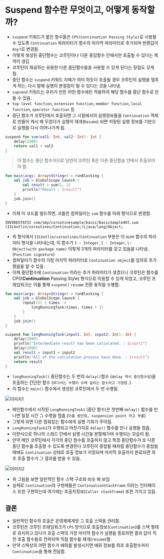 # Suspend 함수란 무엇이고, 어떻게 동작할까?

* `suspend` 키워드가 붙은 함수들은 `CPS(Continuation Passing Style)`로 사용될 수 있도록 `Continuation` 파라미터가 함수의 마지막 파라미터로 추가되며 반환값이 `Any?`로 변경됨.
* 이렇게 생성된 중단함수는 코루틴이나 다른 중담함수 안에서만 호출될 수 있다는 제약이 생김
* 코루틴이 제공하는 유용한 다른 중단함수들을 사용할 수 있게 된다는 장점도 갖게 됨.
* 중단 함수는 `suspend` 키워드 자체가 의미 하듯이 호출될 경우 코루틴의 실행을 멈추게 하는, 다시 말해 실행의 분절점이 될 수 있다는 것을 나타냄.
* `supsend` 키워드는 우리가 만든 어떤 함수에든 적용하여 해당 함수를 중단 함수로 만들 수 있음.
* `top-level function`, `extension function`, `member function`, `local function`, `operator function` 등
* 중단 함수가 코루틴에서 호출되면 그 시점에서의 실행정보들을 `Continuation` 객체로 만들어 캐시 해 두었다가 실행이 재개(`Resume`) 되면 저장된 실행 정보를 기반으로 실행을 다시 이어나가게 됨.

```kotlin
suspend fun sum(val1: Int, val2: Int): Int {
    delay(2000)
    return val1 + val2
}
```

> 이 함수는 중단 함수이므로 당연히 코루틴 혹은 다른 중단함숭 안에서 호출되어야 함.

```kotlin
fun main(args: Array<String>) = runBlocking {
    val job = GlobalScope.launch {
        val result = sum(1, 2)
        println("Result : $result")
    }
    job.join()
}
```

* 이제 이 코드를 빌드하면, 코틀린 컴파일러는 `sum` 함수를 아래 형식으로 변경함.

```
INVOKESTATIC com/smp/coroutinesample/basic/BasicSample4Kt.sum (IILkotlin/coroutines/Continuation;)Ljava/lang/Object;
```

* 위 형식에서 `IILkotlin/coroutines/Continuation` 부분은 이 sum 함수의 파라미터 형식을 나타내는데, 이 함수가 `I : Integer`, `I : Integer`, `L:  Object(with package name)` 이렇게 3개의 파라미터를 갖고 있음을 나타냄. (`Function signature`)
* 컴파일러가 함수의 가장 마지막 파라미터로 `Continuation object`를 임의로 추가했음을 알 수 있음.
* 이제 중단함수에 `Continuation` 이라는 추가 파라미터가 생겼으니 코루틴은 함수를 CPS(**Continuation** Passing Style) 형식으로 이용할 수 있게 되었고, 코루틴 프레임워크는 이를 통해 `suspend` / `resume` 전환 동작을 수행함.

```kotlin
fun main(args: Array<String>) = runBlocking {
    val job = GlobalScope.launch {
        repeat(2) { times ->
            longRunningTask(times, times + 1)
        }
    }
    job.join()
}

suspend fun longRunningTask(input1: Int, input2: Int): Int {
    delay(2000)
    println("Intermediate result has been calculated. : $input1")
    delay(2000)
    val result = input1 + input2
    println("All of the calculation process have done. : $result")
    return result
}
```

* `longRunningTask()` 중단함수는 두 번의 `delay()`함수 (`delay 역시 중단함수임`)을 호출하는 간단한 함수 (`여기서는 수행이 오래 걸리는 함수라고 가정함.`)
* 이 함수는 `main()` 함수에서 생성된 코루틴에서 두 번 수행됨.

![이미지1](https://miro.medium.com/max/700/1*Ekev19B35w5F-KHLoai5xw.png)

* 메인함수에서 시작된 `LongRunningTask1` (중단 함수)은 첫번째 `delay()` 함수를 만나면 일정 시간 그 수행을 멈춤 (`이를 중단점, suspension point 라고 부름`)
* 그렇게 되면 다른 멈춰있는 함수에게 실행 기회가 주어짐.
* `LongRunningTask2`가 수행되고 마찬가지로 `delay()`  함수를 만나 실행을 멈춤.
* 이런식으로 하나의 스레드 안에서 실행 시간을 분할해가며 수행되는 모습이 됨.
* 만약 메인 코루틴에서 각각의 중단 함수를 호출하지 않고 특정 중단함수가 또 다른 중단 함수를 호출할 수 있도록 변경한다 코루틴이 중첩될 때처럼 중단함수가 중첩될 때에도 `Continuation` 상태로 호출 정보가 저장되며 마지막 호출까지 완료되면 최초 호출 함수가 그 결과를 받을 수 있음.

![이미지2](https://miro.medium.com/max/700/1*eI3mDD8PgZXAl2FpOtw1ig.png)

* 위 그림을 보면 일반적인 함수 스택 구조와 비슷 해 보임
* 실제로 `Continuation`의 구현체들은 `ContinuationStackFrame` 이라는 인터페이스 또한 구현하는데 여기에는 호출자정보(`Caller stackframe`) 또한 가지고 있음.


## 결론
* 일반적인 함수의 호출은 운영체제게엇 그 호출 스택을 관리함.
* 코루틴은 코루틴 프레임워크가 `CPS` 방식으로 호출정보(`Continuation`)를 스택 형태로 유지하고 있다가 호출 스택의 가장 마지막 함수가 실행을 종료하면 결과 값이 직전 호출 함수들로 전파되며 직점 함수를 재개(`resume`)함.
* 만약 스택상의 어떤 함수가 예외를 발생시키면 예외 정보를 최초 호출함수까지 `Continuation`을 통해 전달함.